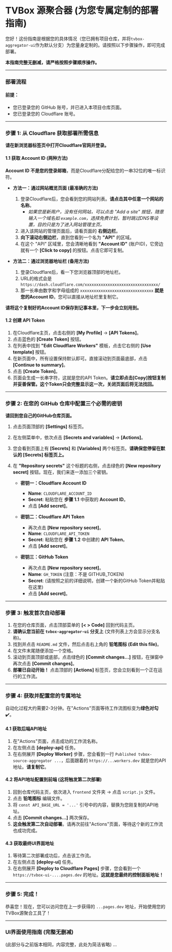 # TVBox 源聚合器 (为您专属定制的部署指南)

您好！这份指南是根据您的具体情况（您已拥有项目仓库，并将`tvbox-aggregator-ui`作为默认分支）为您量身定制的。请按照以下步骤操作，即可完成部署。

**本指南完整无删减，请严格按照步骤顺序操作。**

---

### **部署流程**

#### **前提：**
- 您已登录您的 GitHub 账号，并已进入本项目仓库页面。
- 您已登录您的 Cloudflare 账号。

--- 

### **步骤 1: 从 Cloudflare 获取部署所需信息**

**请在新浏览器标签页中打开Cloudflare官网并登录。**

#### **1.1 获取 Account ID (两种方法)**

**Account ID 不是您的登录邮箱**，而是Cloudflare分配给您的一串32位的唯一标识符。

*   **方法一：通过网站概览页面 (最准确的方法)**
    1.  登录Cloudflare后，您会看到您的网站列表。**请点击其中任意一个网站的名称**。
        *   *如果您是新用户，没有任何网站，可以点击 "Add a site" 按钮，随意输入一个域名如 `example.com`，选择免费计划，暂时跳过DNS等设置，目的只是为了进入网站管理主页。*
    2.  进入该网站的管理页面后，请看页面的 **右侧边栏**。
    3.  **向下滚动右侧边栏**，直到您看到一个名为 **"API"** 的区域。
    4.  在这个 "API" 区域里，您会清晰地看到 **"Account ID"** (账户ID)，它旁边就有一个 **[Click to copy]** 的按钮。点击它即可复制。

*   **方法二：通过浏览器地址栏 (备用方法)**
    1.  登录Cloudflare后，看一下您浏览器顶部的地址栏。
    2.  URL的格式会是 `https://dash.cloudflare.com/xxxxxxxxxxxxxxxxxxxxxxxxxxxxxxxx/`
    3.  那一长串由数字和字母组成的 `xxxxxxxxxxxxxxxxxxxxxxxxxxxxxxxx` **就是您的Account ID**。您可以直接从地址栏里复制它。

**请将这个复制好的Account ID保存到记事本里，下一步会立刻用到。**

#### **1.2 创建 API Token**
1.  在Cloudflare主页，点击右侧的 **[My Profile]** -> **[API Tokens]**。
2.  点击蓝色的 **[Create Token]** 按钮。
3.  在列表中找到 **"Edit Cloudflare Workers"** 模板，点击它右侧的 **[Use template]** 按钮。
4.  在新页面中，所有设置保持默认即可。直接滚动到页面最底部，点击 **[Continue to summary]**。
5.  点击 **[Create Token]**。
6.  页面会生成一长串字符，这就是您的API Token。**请立即点击[Copy]按钮复制并妥善保管。这个Token只会完整显示这一次，关闭页面后将无法找回。**

---

### **步骤 2: 在您的 GitHub 仓库中配置三个必需的密钥**

**请回到您自己的GitHub仓库页面。**

1.  点击页面顶部的 **[Settings]** 标签页。
2.  在左侧菜单中，依次点击 **[Secrets and variables]** -> **[Actions]**。
3.  您会看到页面上有 **[Secrets]** 和 **[Variables]** 两个标签页。**请确保您停留在默认的 [Secrets] 标签页上。**
4.  在 **"Repository secrets"** 这个标题的右侧，点击绿色的 **[New repository secret]** 按钮。现在，我们来逐一添加三个密钥。

    *   **密钥一：Cloudflare Account ID**
        *   **Name**: `CLOUDFLARE_ACCOUNT_ID`
        *   **Secret**: 粘贴您在 **步骤 1.1** 中获取的 **Account ID**。
        *   点击 **[Add secret]**。

    *   **密钥二：Cloudflare API Token**
        *   再次点击 **[New repository secret]**。
        *   **Name**: `CLOUDFLARE_API_TOKEN`
        *   **Secret**: 粘贴您在 **步骤 1.2** 中创建的 **API Token**。
        *   点击 **[Add secret]**。

    *   **密钥三：GitHub Token**
        *   再次点击 **[New repository secret]**。
        *   **Name**: `GH_TOKEN` (注意：不是 GITHUB_TOKEN)
        *   **Secret**: (请按照之前的详细说明，创建一个新的GitHub Token并粘贴在这里)
        *   点击 **[Add secret]**。

---

### **步骤 3: 触发首次自动部署**

1.  在您的仓库页面，点击顶部菜单的 **[< > Code]** 回到代码主页。
2.  **请确认您当前在 `tvbox-aggregator-ui` 分支上** (文件列表上方会显示分支名称)。
3.  找到并点击 `README.md` 文件，然后点击右上角的 **铅笔图标 (Edit this file)**。
4.  在文件末尾随便添加一个空格。
5.  滚动到页面顶部或底部，点击绿色的 **[Commit changes...]** 按钮，在弹窗中再次点击 **[Commit changes]**。
6.  **部署已自动开始！** 点击顶部的 **[Actions]** 标签页，您会立刻看到一个正在运行的工作流。

---

### **步骤 4: 获取并配置您的专属地址**

自动化过程大约需要2-3分钟。在"Actions"页面等待工作流图标变为**绿色对勾** ✔️。

#### **4.1 获取后端API地址**
1.  在"Actions"页面，点击成功的工作流名称。
2.  在左侧点击 **[deploy-api]** 任务。
3.  在右侧展开 **[Deploy Worker]** 步骤，您会看到一行 `Published tvbox-source-aggregator ...`，后面跟着的 `https://...workers.dev` 就是您的API地址。**请复制它**。

#### **4.2 将API地址配置到前端 (这将触发第二次部署)**
1.  回到仓库代码主页，依次进入 `frontend` 文件夹 -> 点击 `script.js` 文件。
2.  点击 **铅笔图标** 编辑文件。
3.  将 `const API_BASE_URL = '...'` 引号中的内容，替换为您刚复制的API地址。
4.  点击 **[Commit changes...]** 两次保存。
5.  **这会触发第二次自动部署**。请再次前往"Actions"页面，等待这个新的工作流也成功完成。

#### **4.3 获取最终UI界面地址**
1.  等待第二次部署成功后，点击该工作流。
2.  在左侧点击 **[deploy-ui]** 任务。
3.  在右侧展开 **[Deploy to Cloudflare Pages]** 步骤，您会看到一个 `https://tvbox-ui-....pages.dev` 的地址。**这就是您最终的控制面板地址！**

---

### **步骤 5: 完成！**

恭喜您！现在，您可以访问您在上一步获得的 `...pages.dev` 地址，开始使用您的TVBox源聚合工具了！

---
### **UI界面使用指南 (完整无删减)**

(此部分与之前版本相同，内容完整，此处为简洁省略)
...
